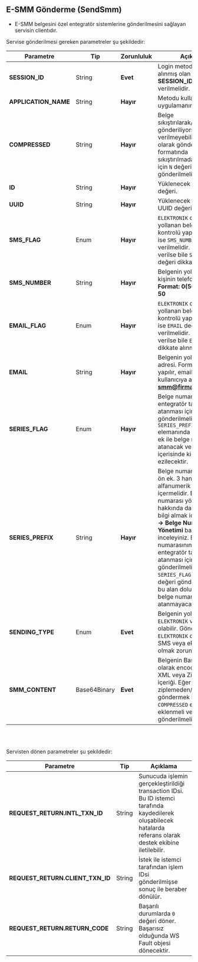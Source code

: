 ## E-SMM Gönderme (SendSmm)
* E-SMM belgesini özel entegratör sistemlerine gönderilmesini sağlayan servisin clientıdır.

Servise gönderilmesi gereken parametreler şu şekildedir:

Parametre | Tip         | Zorunluluk  | Açıklama
--------- | ----------- | ----------- | -----------
**SESSION_ID** | String | **Evet** | Login metodundan alınmış olan aktif **SESSION_ID** değeri verilmelidir.
**APPLICATION_NAME** | String | **Hayır** | Metodu kullanan uygulamanın adı verilir.
**COMPRESSED** | String | **Hayır** | Belge sıkıştırılarak/ziplenerek gönderiliyorsa değer verilmeyebilir veya `Y` olarak gönderilebilir. XML formatında sıkıştırılmadan yüklemek için `N` değeri gönderilmelidir.
**ID** | String | **Hayır** | Yüklenecek taslağın ID değeri.
**UUID** | String | **Hayır** | Yüklenecek taslağın UUID değeri.
**SMS_FLAG** | Enum | **Hayır** | `ELEKTRONIK` olarak yollanan belgelerde kontrolü yapılır. `Y` girildi ise `SMS_NUMBER` değeri verilmelidir. `N`verildiğinde verilse bile `SMS_NUMBER` değeri dikkate alınmaz.
**SMS_NUMBER** | String | **Hayır** | Belgenin yollanacağı kişinin telefon numarası. **Format: 0(500) 500 50 50**
**EMAIL_FLAG** | Enum | **Hayır** | `ELEKTRONIK` olarak yollanan belgelerde kontrolü yapılır. `Y` girildi ise `EMAIL` değeri verilmelidir. `N`verildiğinde verilse bile `EMAIL` değeri dikkate alınmaz.
**EMAIL** | String | **Hayır** | Belgenin yollanacağı mail adresi. Format kontrolü yapılır, emailin doğruluğu kullanıcıya aittir. **Format: smm@firma.com.tr**
**SERIES_FLAG** | Enum | **Hayır** | Belge numarasının özel entegratör tarafından atanması için `Y` değeri gönderilmelidir. DİKKAT: `SERIES_PREFIX` elemanında belirlenen ön ek ile belge numarası atanacak ve belge içerisinde ki değer ezilecektir.
**SERIES_PREFIX** | String | **Hayır** | Belge numarası atanacak ön ek. 3 hane alfanumerik değer içermelidir. Belge numarası yönetimi hakkında daha detaylı bilgi almak için **Başlarken -> Belge Numarası Yönetimi** başlığını inceleyiniz. Belge numarasının özel entegratör tarafından atanması için `Y` değeri gönderilmelidir. DİKKAT: `SERIES_FLAG` elemanı `Y` değeri gönderilmemişse bu alan dolu olsa dahi belge numarası atanmayacaktır.
**SENDING_TYPE** | Enum | **Evet** | Belgenin yollanma şekli. `ELEKTRONIK` veya `KAGIT` olabilir. Gönderim şekli `ELEKTRONIK` olan belge SMS veya ePosta adresi olmak zorundadır
**SMM_CONTENT** | Base64Binary | **Evet** | Belgenin Base64Binary olarak encode edilmiş XML veya Ziplenmiş içeriği. Eğer belgeyi ziplemeden/sıkıştırmadan göndermek istiyorsanız `COMPRESSED` elemanı eklenmeli ve `N` değeri gönderilmelidir.
<br><br>

Servisten dönen parametreler şu şekildedir:

Parametre | Tip        | Açıklama
--------- | ----------- | -----------
**REQUEST_RETURN.INTL_TXN_ID** | String | Sunucuda işlemin gerçekleştirildiği transaction IDsi. Bu ID istemci tarafında kaydedilerek oluşabilecek hatalarda referans olarak destek ekibine iletilebilir.
**REQUEST_RETURN.CLIENT_TXN_ID** | String | İstek ile istemci tarafından işlem IDsi gönderilmişse sonuç ile beraber dönülür.
**REQUEST_RETURN.RETURN_CODE** | String | Başarılı durumlarda `0` değeri döner. Başarısız olduğunda WS Fault objesi dönecektir.